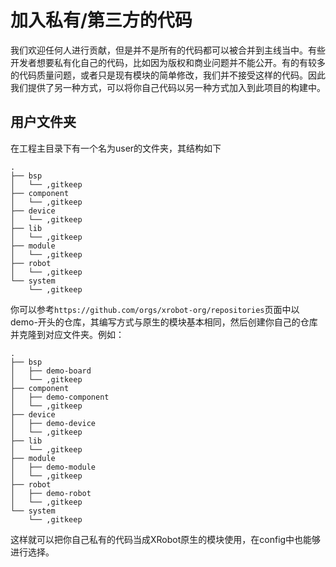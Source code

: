 # 加入私有/第三方的代码

我们欢迎任何人进行贡献，但是并不是所有的代码都可以被合并到主线当中。有些开发者想要私有化自己的代码，比如因为版权和商业问题并不能公开。有的有较多的代码质量问题，或者只是现有模块的简单修改，我们并不接受这样的代码。因此我们提供了另一种方式，可以将你自己代码以另一种方式加入到此项目的构建中。

## 用户文件夹

在工程主目录下有一个名为user的文件夹，其结构如下

```shell
.
├── bsp
│   └── ,gitkeep
├── component
│   └── ,gitkeep
├── device
│   └── ,gitkeep
├── lib
│   └── ,gitkeep
├── module
│   └── ,gitkeep
├── robot
│   └── ,gitkeep
└── system
    └── ,gitkeep
```

你可以参考`https://github.com/orgs/xrobot-org/repositories`页面中以demo-开头的仓库，其编写方式与原生的模块基本相同，然后创建你自己的仓库并克隆到对应文件夹。例如：

```shell
.
├── bsp
│   ├── demo-board
│   └── ,gitkeep
├── component
│   ├── demo-component
│   └── ,gitkeep
├── device
│   ├── demo-device
│   └── ,gitkeep
├── lib
│   └── ,gitkeep
├── module
│   ├── demo-module
│   └── ,gitkeep
├── robot
│   ├── demo-robot
│   └── ,gitkeep
└── system
    └── ,gitkeep
```

这样就可以把你自己私有的代码当成XRobot原生的模块使用，在config中也能够进行选择。
